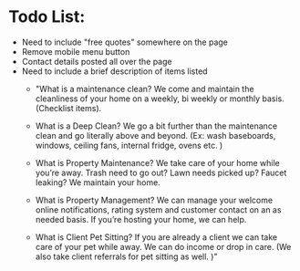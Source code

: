 # Todo List:
- Need to include "free quotes" somewhere on the page
- Remove mobile menu button
- Contact details posted all over the page
- Need to include a brief description of items listed
    - "What is a maintenance clean? We come and maintain the cleanliness of your home on a weekly, bi weekly or monthly basis. (Checklist items). 

    - What is a Deep Clean? We go a bit further than the maintenance clean and go literally above  and beyond.  (Ex: wash baseboards, windows, ceiling fans, internal fridge, ovens etc. )

    - What is Property Maintenance? We take care of your home while you’re away. Trash need to go out? Lawn needs picked up? Faucet leaking? We maintain your home. 

    - What is Property Management? We can manage your welcome online notifications, rating system and customer contact on an as needed basis. If you’re hosting your home, we can help. 

    - What is Client Pet Sitting? If you are already a client we can take care of your pet while away.  We can do income or drop in care. (We also take client referrals for pet sitting as well. )"